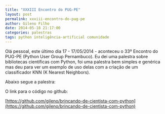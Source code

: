 ```yaml
---
title: "XXXIII Encontro do PUG-PE"
layout: post
permalink: xxxiii-encontro-do-pug-pe
author: Gileno Filho
date: 2014-05-18 21:17:00
categories: palestras
tags: python inteligência-artificial comunidade
---
```


Olá pessoal, este último dia 17 - 17/05/2014 - aconteceu o 33º Encontro do PUG-PE (Python User Group Pernambuco). Eu dei uma palestra sobre bibliotecas científicas com Python, foi uma palestra bem simples e genérica mas deu para ver um exemplo de uso delas com a criação de um classificador KNN (K Nearest Neighbors).

Abaixo segue a palestra:

<script async class="speakerdeck-embed" data-id="a65e16a0bfef0131c2e10239d959ba18" data-ratio="1.33333333333333" src="//speakerdeck.com/assets/embed.js"></script>

O link para o código no github:

[https://github.com/gileno/brincando-de-cientista-com-python](https://github.com/gileno/brincando-de-cientista-com-python)
